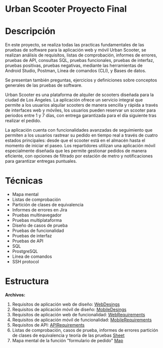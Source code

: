 # Urban Scooter Proyecto Final

# Descripción

En este proyecto, se realiza todas las practicas fundamentales de las pruebas de software para la aplicación web y móvil Urban Scooter, se realizan análisis de requisitos, listas de comprobación, informes de errores, pruebas de API, consultas SQL,
pruebas funcionales, pruebas de interfaz, pruebas positivas, pruebas negativas, mediante las herramientas de Android Studio, Postman, Línea de comandos (CLI), y Bases de datos.

Se presentan también preguntas, ejercicios y definiciones sobre conceptos generales de las pruebas de software. 

Urban Scooter es una plataforma de alquiler de scooters diseñada para la ciudad de Los Ángeles. La aplicación ofrece un servicio integral que permite a los usuarios alquilar scooters de manera sencilla y rápida a través de interfaces web y móviles, los usuarios pueden reservar un scooter para periodos entre 1 y 7 días, con entrega garantizada para el día siguiente tras realizar el pedido.

La aplicación cuenta con funcionalidades avanzadas de seguimiento que permiten a los usuarios rastrear su pedido en tiempo real a través de cuatro estados principales: desde que el scooter está en el almacén hasta el momento de iniciar el paseo. Los repartidores utilizan una aplicación móvil especialmente diseñada que les permite gestionar pedidos de manera eficiente, con opciones de filtrado por estación de metro y notificaciones para garantizar entregas puntuales.

# Técnicas

- Mapa mental
- Listas de comprobación
- Partición de clases de equivalencia
- Informes de errores en Jira
- Pruebas multinavegador
- Pruebas multiplataforma
- Diseño de casos de prueba
- Pruebas de funcionalidad
- Pruebas de interfaz
- Pruebas de API
- SQL
- ProstgreSQL
- Línea de comandos
- SSH protocol

# Estructura
<strong>Archivos:</strong>

1.	Requisitos de aplicación web de diseño: [WebDesings](https://www.figma.com/design/40VG1yIcVV9m4y80wrcfxc/Urban-Scooter-WEB?node-id=0-1&node-type=canvas)
2.	Requisitos de aplicación móvil de diseño: [MobileDesings](https://www.figma.com/design/T1Wd0TRnKdDs1ZoKGM4oXw/Urban-Scooter-mobile)
3.	Requisitos de aplicación web de funcionalidad: [WebRequirements](https://practicum-content.s3.us-west-1.amazonaws.com/new-markets/qa-final-project/Requisitos_de_aplicaciones_web.pdf)
4.	Requisitos de aplicación móvil de funcionalidad: [MobileRequirements](https://practicum-content.s3.us-west-1.amazonaws.com/new-markets/qa-final-project/Requisitos_para_la_aplicacin_mvil.pdf)
5.	Requisitos de API: [APIRequirements](https://practicum-content.s3.us-west-1.amazonaws.com/new-markets/qa-final-project/ESP/1.6_Requisitos_para_el_back-end_de_la_aplicacin.pdf)
6.	Listas de comprobación, casos de prueba, informes de errores partición de clases de equivalencia y teoría de las pruebas [Sheet](https://docs.google.com/spreadsheets/d/1bcAvsaRn3vpFRNjoPTGq-lvEkIyA9m8q/edit?usp=sharing&ouid=105660489015748579866&rtpof=true&sd=true)
7.	Mapa mental de la función "formulario de pedido" [Map](https://xmind.ai/ZKMPfdec?xid=x0BQjYyC)
